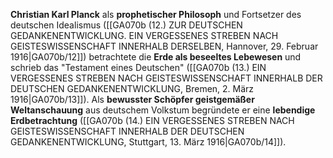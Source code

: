 
**Christian Karl Planck** als **prophetischer Philosoph** und Fortsetzer des deutschen Idealismus ([[GA070b (12.) ZUR DEUTSCHEN GEDANKENENTWICKLUNG. EIN VERGESSENES STREBEN NACH GEISTESWISSENSCHAFT INNERHALB DERSELBEN, Hannover, 29. Februar 1916|GA070b/12]]) betrachtete die **Erde als beseeltes Lebewesen** und schrieb das "Testament eines Deutschen" ([[GA070b (13.) EIN VERGESSENES STREBEN NACH GEISTESWISSENSCHAFT INNERHALB DER DEUTSCHEN GEDANKENENTWICKLUNG, Bremen, 2. März 1916|GA070b/13]]). Als **bewusster Schöpfer geistgemäßer Weltanschauung** aus deutschem Volkstum begründete er eine **lebendige Erdbetrachtung** ([[GA070b (14.) EIN VERGESSENES STREBEN NACH GEISTESWISSENSCHAFT INNERHALB DER DEUTSCHEN GEDANKENENTWICKLUNG, Stuttgart, 13. März 1916|GA070b/14]]).
